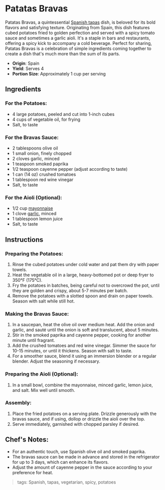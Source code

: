 # Patatas Bravas

Patatas Bravas, a quintessential [Spanish tapas](/page/product/spanish-tapas-1709153538099) dish, is beloved for its bold flavors and satisfying texture. Originating from Spain, this dish features cubed potatoes fried to golden perfection and served with a spicy tomato sauce and sometimes a garlic aioli. It's a staple in bars and restaurants, offering a spicy kick to accompany a cold beverage. Perfect for sharing, Patatas Bravas is a celebration of simple ingredients coming together to create a dish that's much more than the sum of its parts.

- **Origin**: Spain
- **Yield**: Serves 4
- **Portion Size**: Approximately 1 cup per serving

## Ingredients

### For the Potatoes:
- 4 large potatoes, peeled and cut into 1-inch cubes
- 4 cups of vegetable oil, for frying
- Salt, to taste

### For the Bravas Sauce:
- 2 tablespoons olive oil
- 1 small onion, finely chopped
- 2 cloves garlic, minced
- 1 teaspoon smoked paprika
- 1/2 teaspoon cayenne pepper (adjust according to taste)
- 1 can (14 oz) crushed tomatoes
- 1 tablespoon red wine vinegar
- Salt, to taste

### For the Aioli (Optional):
- 1/2 cup [mayonnaise](/page/recipe/mayonnaise-1709153622859)
- 1 clove [garlic](/page/product/garlic-1709155212739), minced
- 1 tablespoon lemon juice
- Salt, to taste

## Instructions

### Preparing the Potatoes:
1. Rinse the cubed potatoes under cold water and pat them dry with paper towels.
2. Heat the vegetable oil in a large, heavy-bottomed pot or deep fryer to 350°F (175°C).
3. Fry the potatoes in batches, being careful not to overcrowd the pot, until they are golden and crispy, about 5-7 minutes per batch.
4. Remove the potatoes with a slotted spoon and drain on paper towels. Season with salt while still hot.

### Making the Bravas Sauce:
1. In a saucepan, heat the olive oil over medium heat. Add the onion and garlic, and sauté until the onion is soft and translucent, about 5 minutes.
2. Stir in the smoked paprika and cayenne pepper, cooking for another minute until fragrant.
3. Add the crushed tomatoes and red wine vinegar. Simmer the sauce for 10-15 minutes, or until it thickens. Season with salt to taste.
4. For a smoother sauce, blend it using an immersion blender or a regular blender. Adjust the seasoning if necessary.

### Preparing the Aioli (Optional):
1. In a small bowl, combine the mayonnaise, minced garlic, lemon juice, and salt. Mix well until smooth.

### Assembly:
1. Place the fried potatoes on a serving plate. Drizzle generously with the bravas sauce, and if using, dollop or drizzle the aioli over the top.
2. Serve immediately, garnished with chopped parsley if desired.

## Chef's Notes:
- For an authentic touch, use Spanish olive oil and smoked paprika.
- The bravas sauce can be made in advance and stored in the refrigerator for up to 3 days, which can enhance its flavors.
- Adjust the amount of cayenne pepper in the sauce according to your preference for heat.

> tags: Spanish, tapas, vegetarian, spicy, potatoes
